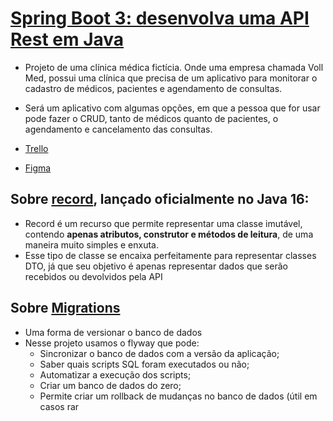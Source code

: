 # [Spring Boot 3: desenvolva uma API Rest em Java](https://cursos.alura.com.br/course/spring-boot-3-desenvolva-api-rest-java)

* Projeto de uma clínica médica fictícia. Onde uma empresa chamada Voll Med, possui uma clínica que precisa de um
  aplicativo para monitorar o cadastro de médicos, pacientes e agendamento de consultas.
* Será um aplicativo com algumas opções, em que a pessoa que for usar pode fazer o CRUD, tanto de médicos quanto de
  pacientes, o agendamento e cancelamento das consultas.

* [Trello](https://trello.com/b/O0lGCsKb/api-voll-med)
* [Figma](https://www.figma.com/file/N4CgpJqsg7gjbKuDmra3EV/Voll.med?node-id=2-1007)

## Sobre [record](https://docs.oracle.com/en/java/javase/16/language/records.html), lançado oficialmente no Java 16:

* Record é um recurso que permite representar uma classe imutável, contendo **apenas atributos, construtor e métodos de
  leitura**, de uma maneira muito simples e enxuta.
* Esse tipo de classe se encaixa perfeitamente para representar classes DTO, já que seu objetivo é apenas representar
  dados que serão recebidos ou devolvidos pela API

## Sobre [Migrations](https://orango.dev/o-que-sao-migrations-e-porque-usa-las/)

* Uma forma de versionar o banco de dados
* Nesse projeto usamos o flyway que pode:
    * Sincronizar o banco de dados com a versão da aplicação;
    * Saber quais scripts SQL foram executados ou não;
    * Automatizar a execução dos scripts;
    * Criar um banco de dados do zero;
    * Permite criar um rollback de mudanças no banco de dados (útil em casos rar